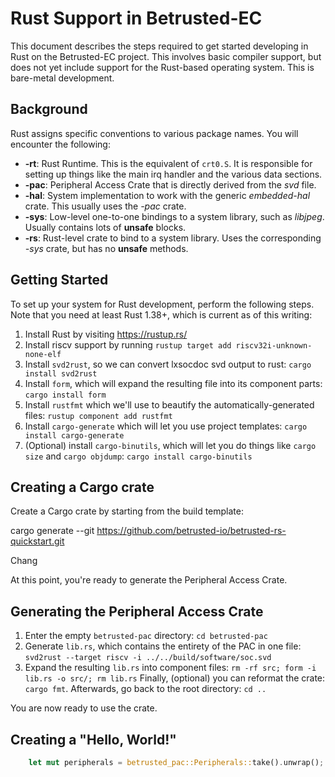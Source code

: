 # Rust Support in Betrusted-EC

This document describes the steps required to get started developing in Rust on the Betrusted-EC project.  This involves basic compiler support, but does not yet include support for the Rust-based operating system.  This is bare-metal development.

## Background

Rust assigns specific conventions to various package names.  You will encounter the following:

* **-rt**: Rust Runtime.  This is the equivalent of `crt0.S`.  It is responsible for setting up things like the main irq handler and the various data sections.
* **-pac**: Peripheral Access Crate that is directly derived from the *svd* file.
* **-hal**: System implementation to work with the generic *embedded-hal* crate.  This usually uses the *-pac* crate.
* **-sys**: Low-level one-to-one bindings to a system library, such as *libjpeg*.  Usually contains lots of **unsafe** blocks.
* **-rs**: Rust-level crate to bind to a system library.  Uses the corresponding *-sys* crate, but has no **unsafe** methods.

## Getting Started

To set up your system for Rust development, perform the following steps.  Note that you need at least Rust 1.38+, which is current as of this writing:

1. Install Rust by visiting https://rustup.rs/
2. Install riscv support by running `rustup target add riscv32i-unknown-none-elf`
3. Install `svd2rust`, so we can convert lxsocdoc svd output to rust: `cargo install svd2rust`
4. Install `form`, which will expand the resulting file into its component parts: `cargo install form`
5. Install `rustfmt` which we'll use to beautify the automatically-generated files: `rustup component add rustfmt`
6. Install `cargo-generate` which will let you use project templates: `cargo install cargo-generate`
7. (Optional) install `cargo-binutils`, which will let you do things like `cargo size` and `cargo objdump`: `cargo install cargo-binutils`

## Creating a Cargo crate

Create a Cargo crate by starting from the build template:

cargo generate --git https://github.com/betrusted-io/betrusted-rs-quickstart.git

Chang

At this point, you're ready to generate the Peripheral Access Crate.

## Generating the Peripheral Access Crate

1. Enter the empty `betrusted-pac` directory: `cd betrusted-pac`
2. Generate `lib.rs`, which contains the entirety of the PAC in one file: `svd2rust --target riscv -i ../../build/software/soc.svd`
3. Expand the resulting `lib.rs` into component files: `rm -rf src; form -i lib.rs -o src/; rm lib.rs`
Finally, (optional) you can reformat the crate: `cargo fmt`.  Afterwards, go back to the root directory: `cd ..`

You are now ready to use the crate.

## Creating a "Hello, World!"

```rust
    let mut peripherals = betrusted_pac::Peripherals::take().unwrap();
```